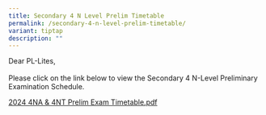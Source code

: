 ```yaml
---
title: Secondary 4 N Level Prelim Timetable
permalink: /secondary-4-n-level-prelim-timetable/
variant: tiptap
description: ""
---
```

<p>Dear PL-Lites,
<br>
<br>Please click on the link below to view the Secondary 4 N-Level Preliminary
Examination Schedule.</p>
<p><a href="/files/2024_4NA___4NT_Prelim_Exam_Timetable.pdf" rel="noopener noreferrer nofollow" target="_blank">2024 4NA &amp; 4NT Prelim Exam Timetable.pdf</a>
</p>